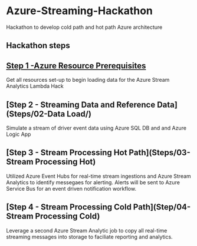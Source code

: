 # Azure-Streaming-Hackathon
Hackathon to develop cold path and hot path Azure architecture

## Hackathon steps

## [Step 1 -Azure Resource Prerequisites](Steps/01-PreReq/) 
Get all resources set-up to begin loading data for the Azure Stream Analytics Lambda Hack
## [Step 2 - Streaming Data and Reference Data](Steps/02-Data Load/)
Simulate a stream of driver event data using Azure SQL DB and and Azure Logic App
## [Step 3 - Stream Processing Hot Path](Steps/03-Stream Processing Hot)
Utilized Azure Event Hubs for real-time stream ingestions and Azure Stream Analytics to identify messegaes for alerting. Alerts will be sent to Azure Service Bus for an event driven notification workflow.
## [Step 4 - Stream Processing Cold Path](Step/04-Stream Processing Cold)
Leverage a second Azure Stream Analytic job to copy all real-time streaming messages into storage to faciliate reporting and analytics.

